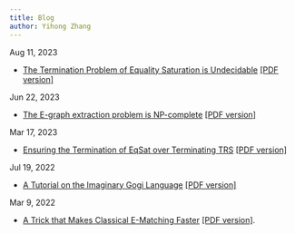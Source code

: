 ```yaml
---
title: Blog
author: Yihong Zhang
---
```

Aug 11, 2023

* [The Termination Problem of Equality Saturation is Undecidable](trs-regularity.html) [\[PDF version\]](trs-regularity.pdf)

Jun 22, 2023

* [The E-graph extraction problem is NP-complete](egraph-extraction.html) [\[PDF version\]](egraph-extraction.pdf)

Mar 17, 2023

* [Ensuring the Termination of EqSat over Terminating TRS](ta-completion.html) [\[PDF version\]](ta-completion.pdf)

Jul 19, 2022

* [A Tutorial on the Imaginary Gogi Language](egg-sharp-tutorial.html) [\[PDF version\]](egg-sharp-tutorial.pdf)

Mar 9, 2022

* [A Trick that Makes Classical E-Matching Faster](ematch-trick.html) [\[PDF version\]](ematch-trick.pdf). 
